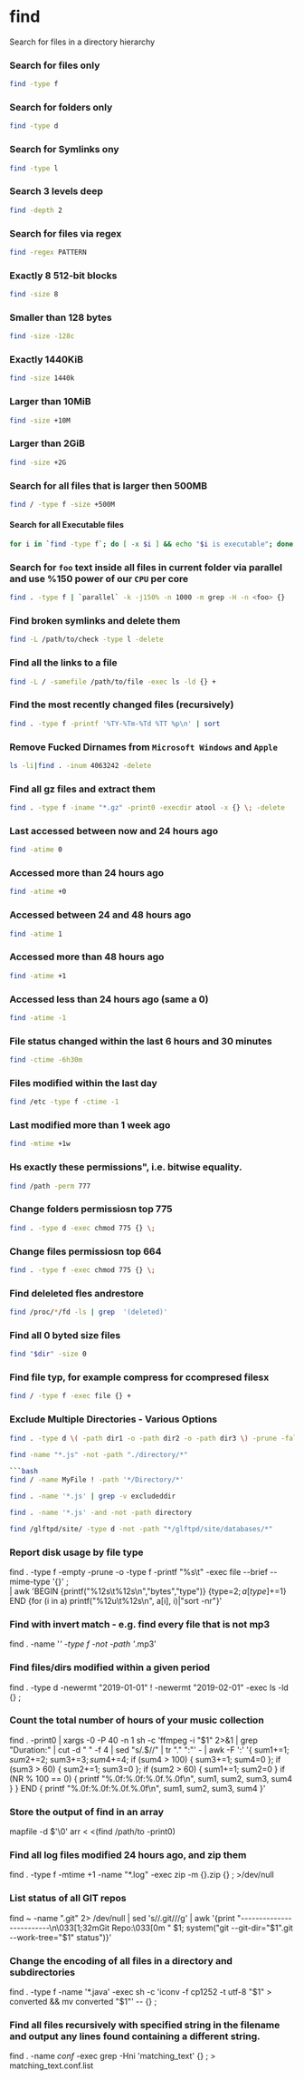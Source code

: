 # find

Search for files in a directory hierarchy

### Search for files only
  
```bash
find -type f   
```
### Search for folders only
  
```bash
find -type d
```
### Search for Symlinks ony                                                                             
  
```bash
find -type l   
```
### Search 3 levels deep                                                                               
  
```bash
find -depth 2         
```
### Search for files via regex                                                                       
  
```bash
find -regex PATTERN     
```
### Exactly 8 512-bit blocks                                                              
  
```bash
find -size 8    
```
### Smaller than 128 bytes                                                                                  
  
```bash
find -size -128c
```
### Exactly 1440KiB                                                                                 
  
```bash
find -size 1440k
```
### Larger than 10MiB                                                                                  
  
```bash
find -size +10M            
```
### Larger than 2GiB 
  
```bash
find -size +2G                
```
### Search for all files that is larger then 500MB
  
```bash
find / -type f -size +500M                                                                        
```

#### Search for all Executable files
```bash
for i in `find -type f`; do [ -x $i ] && echo "$i is executable"; done
```

### Search for `foo` text inside all files in current folder via parallel and use %150 power of our `CPU` per core
  
```bash
find . -type f | `parallel` -k -j150% -n 1000 -m grep -H -n <foo> {}
```

### Find broken symlinks and delete them 
  
```bash
find -L /path/to/check -type l -delete   
```
### Find all the links to a file
  
```bash
find -L / -samefile /path/to/file -exec ls -ld {} +
```
### Find the most recently changed files (recursively)
  
```bash
find . -type f -printf '%TY-%Tm-%Td %TT %p\n' | sort
```

### Remove Fucked Dirnames from `Microsoft Windows` and `Apple`

```bash
ls -li|find . -inum 4063242 -delete
```
### Find all gz files and extract them
  
```bash
find . -type f -iname "*.gz" -print0 -execdir atool -x {} \; -delete
```
### Last accessed between now and 24 hours ago
  
```bash
find -atime 0                                   
```
### Accessed more than 24 hours ago                                                  
  
```bash
find -atime +0 
```
### Accessed between 24 and 48 hours ago                                                                                
  
```bash
find -atime 1         
```
### Accessed more than 48 hours ago                                                                            
  
```bash
find -atime +1 
```
### Accessed less than 24 hours ago (same a 0)                                                                                
  
```bash
find -atime -1       
```
### File status changed within the last 6 hours and 30 minutes                                                                            
  
```bash
find -ctime -6h30m     
```
### Files modified within the last day                                                    
  
```bash
find /etc -type f -ctime -1      
```
### Last modified more than 1 week ago                                                                
  
```bash
find -mtime +1w                                                                              
```
### Hs exactly these permissions", i.e. bitwise equality. 
  
```bash
find /path -perm 777                                                                              
```
### Change folders permissiosn top 775
  
```bash
find . -type d -exec chmod 775 {} \;       
```
### Change files permissiosn top 664                                                       
  
```bash
find . -type f -exec chmod 775 {} \;                                                           
```
### Find deleleted fles andrestore
  
```bash
find /proc/*/fd -ls | grep  '(deleted)' 
```
### Find all 0 byted size files
  
```bash
find "$dir" -size 0       
```
### Find file typ, for example compress for ccompresed filesx
  
```bash
find / -type f -exec file {} +                                                                    
```
### Exclude Multiple Directories - Various Options
  
```bash
find . -type d \( -path dir1 -o -path dir2 -o -path dir3 \) -prune -false -o -name '*.txt'        
```

```bash
find -name "*.js" -not -path "./directory/*"
  
```bash
find / -name MyFile ! -path '*/Directory/*'
```

```bash
find . -name '*.js' | grep -v excludeddir
```
  
```bash
find . -name '*.js' -and -not -path directory
```
  
```bash
find /glftpd/site/ -type d -not -path "*/glftpd/site/databases/*" 
```

### Report disk usage by file type

find . -type f -empty -prune -o -type f -printf "%s\t" -exec file --brief --mime-type '{}' \; \
	| awk 'BEGIN {printf("%12s\t%12s\n","bytes","type")} {type=$2; a[type]+=$1} END {for (i in a) printf("%12u\t%12s\n", a[i], i)|"sort -nr"}'


###  Find with invert match - e.g. find every file that is not mp3 

find . -name '*' -type f -not -path '*.mp3'

### Find files/dirs modified within a given period

find . -type d -newermt "2019-01-01" \! -newermt "2019-02-01" -exec ls -ld {} \;

###  Count the total number of hours of your music collection

find . -print0 | xargs -0 -P 40 -n 1 sh -c 'ffmpeg -i "$1" 2>&1 | grep "Duration:" | cut -d " " -f 4 | sed "s/.$//" | tr "." ":"' - | awk -F ':' '{ sum1+=$1; sum2+=$2; sum3+=$3; sum4+=$4; if (sum4 > 100) { sum3+=1; sum4=0 }; if (sum3 > 60) { sum2+=1; sum3=0 }; if (sum2 > 60) { sum1+=1; sum2=0 } if (NR % 100 == 0) { printf "%.0f:%.0f:%.0f.%.0f\n", sum1, sum2, sum3, sum4 } } END { printf "%.0f:%.0f:%.0f.%.0f\n", sum1, sum2, sum3, sum4 }'

### Store the output of find in an array

mapfile -d $'\0' arr < <(find /path/to -print0)


### Find all log files modified 24 hours ago, and zip them

find . -type f -mtime +1 -name "*.log" -exec zip -m {}.zip {} \; >/dev/null

### List status of all GIT repos

find ~ -name ".git" 2> /dev/null | sed 's/\/.git/\//g' | awk '{print "-------------------------\n\033[1;32mGit Repo:\033[0m " $1; system("git --git-dir="$1".git --work-tree="$1" status")}'


### Change the encoding of all files in a directory and subdirectories

find . -type f  -name '*.java' -exec sh -c 'iconv -f cp1252 -t utf-8 "$1" > converted && mv converted "$1"' -- {} \;


### Find all files recursively with specified string in the filename and output any lines found containing a different string.

find . -name *conf* -exec grep -Hni 'matching_text' {} \; > matching_text.conf.list